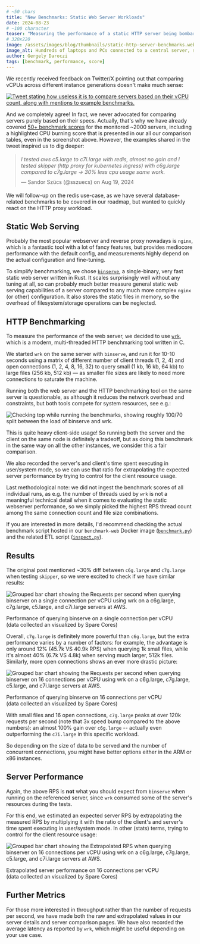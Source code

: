 ```yaml
---
# ~50 chars
title: "New Benchmarks: Static Web Server Workloads"
date: 2024-08-23
# ~100 character
teaser: "Measuring the performance of a static HTTP server being bombarded with requests for 1 to 512 kb files."
# 320x220
image: /assets/images/blog/thumbnails/static-http-server-benchmarks.webp
image_alt: Hundreds of laptops and PCs connected to a central server, symbolizing a HTTP server benchmark scenario.
author: Gergely Daroczi
tags: [benchmark, performance, score]
---
```


We recently received feedback on Twitter/X pointing out that comparing
vCPUs across different instance generations doesn't make much sense:

<div class="flex justify-center items-center mt-8 mb-6 w-full">
  <a href="https://x.com/sszuecs/status/1825626542216511640"
     target="_blank" rel="noopener"
     class="max-w-[80%] !no-underline">
    <img
      title="Tweet stating how useless it is to compare servers based on their vCPU count, along with mentions to example benchmarks."
      src="/assets/images/blog/binserve-twitter.webp"/>
  </a>
</div>

And we completely agree! In fact, we never advocated for comparing
servers purely based on their specs. Actually, that's why we have already
covered [50+ benchmark scores](/article/cloud-compute-performance-benchmarks)
for the monitored ~2000 servers, including a highlighted CPU burning score that
is presented in our all our comparison tables, even in the screenshot above.
However, the examples shared in the tweet inspired us to dig deeper:

<blockquote>
  <div>
    <p style="padding-top:5px; margin-bottom:0px; font-style: italic;">
      I tested aws c5.large to c7i.large with redis, almost no gain and I
      tested skipper (http proxy for kubernetes ingress) with c6g.large
      compared to c7g.large -> 30% less cpu usage same work.
    </p>
    <p style="padding-bottom:5px; margin-top:10px;">
      — Sandor Szücs (@sszuecs) on Aug 19, 2024
    </p>
  </div>
</blockquote>


We will follow-up on the redis use-case, as we have several
database-related benchmarks to be covered in our roadmap, but wanted
to quickly react on the HTTP proxy workload.

## Static Web Serving

Probably the most popular webserver and reverse proxy nowadays is
`nginx`, which is a fantastic tool with a lot of fancy features, but
provides mediocore performance with the default config, and
measurements highly depend on the actual configuration and
fine-tuning.

To simplify benchmarking, we chose
<a href="https://github.com/mufeedvh/binserve" target="_blank" rel="noopener"><code>binserve</code></a>,
a single-binary, very fast static web server written in Rust.
It scales surprisingly well without any tuning at all, so can probably
much better measure general static web serving capabilities of a
server compared to any much more complex `nginx` (or other)
configuration. It also stores the static files in memory, so the
overhead of filesystem/storage operations can be neglected.

## HTTP Benchmarking

To measure the performance of the web server, we decided to use
<a href="https://github.com/wg/wrk" target="_blank" rel="noopener"><code>wrk</code></a>,
which is a modern, multi-threaded HTTP benchmarking tool written in C.

We started `wrk` on the same server with `binserve`, and run it for
10-10 seconds using a matrix of different number of client threads (1,
2, 4) and open connections (1, 2, 4, 8, 16, 32) to query small (1 kb,
16 kb, 64 kb) to large files (256 kb, 512 kb) — as smaller file sizes
are likely to need more connections to saturate the machine.

Running both the web server and the HTTP benchmarking tool on the same
server is questionable, as although it reduces the network overhead
and constraints, but both tools compete for system resources, see e.g.:

<div class="flex justify-center items-center mt-8 mb-6 w-full">
  <img
    title="Checking top while running the benchmarks, showing roughly 100/70 split between the load of binserve and wrk."
    src="/assets/images/blog/binserve-top.webp"/>
</div>

This is quite heavy client-side usage! So running both the server and
the client on the same node is definitely a tradeoff, but as doing
this benchmark in the same way on all the other instances, we consider
this a fair comparison.

We also recorded the server's and client's time spent executing in
user/system mode, so we can use that ratio for extrapolating the
expected server performance by trying to control for the client
resource usage.

Last methodological note: we did not ingest the benchmark scores of
all individual runs, as e.g. the number of threads used by `wrk` is
not a meaningful technical detail when it comes to evaluating the
static webserver performance, so we simply picked the highest RPS
thread count among the same connection count and file size
combinations.

If you are interested in more details, I'd recommend checking the
actual benchmark script hosted in our `benchmark-web` Docker image
(<a href="https://github.com/SpareCores/sc-images/blob/main/images/benchmark-web/benchmark.py" target="_blank" rel="noopener">`benchmark.py`</a>) and the related ETL script
(<a href="https://github.com/SpareCores/sc-crawler/blob/9a49d76ff8379cbcddfbe5b348187c9809f24ecf/src/sc_crawler/inspector.py#L315-L376" target="_blank" rel="noopener">`inspect.py`</a>).

## Results

The original post mentioned ~30% diff between `c6g.large` and
`c7g.large` when testing `skipper`, so we were excited to check if we
have similar results:

<div class="text-center m-2.5 mt-8 mb-6">
  <img class="zoomin w-full"
    title="Requests per second when querying binserve on a single connection per vCPU using wrk."
    alt="Grouped bar chart showing the Requests per second when querying binserver on a single connection per vCPU using wrk on a c6g.large, c7g.large, c5.large, and c7i.large servers at AWS."
    src="/assets/images/blog/binserve-compare-plot.webp"/>
  <p>Performance of querying binserve on a single connection per vCPU<br />(data collected an visualized by Spare Cores)</p>
</div>

Overall, `c7g.large` is definitely more powerful than `c6g.large`, but
the extra performance varies by a number of factors: for example, the
advantage is only around 12% (45.7k VS 40.9k RPS) when querying 1k
small files, while it's almost 40% (6.7k VS 4.8k) when serving much
larger, 512k files. Similarly, more open connections shows an ever
more drastic picture:

<div class="text-center m-2.5 mt-8 mb-6">
  <img class="zoomin w-full"
    title="Requests per second when querying binserve on 16 connections per vCPU using wrk."
    alt="Grouped bar chart showing the Requests per second when querying binserver on 16 connections per vCPU using wrk on a c6g.large, c7g.large, c5.large, and c7i.large servers at AWS."
    src="/assets/images/blog/binserve-compare-plot-16.webp"/>
  <p>Performance of querying binserve on 16 connections per vCPU<br />(data collected an visualized by Spare Cores)</p>
</div>

With small files and 16 open connections, `c7g.large` peaks at over
120k requests per second (note that 3x speed bump compared to the
above numbers): an almost 100% gain over `c6g.large` -- actually even
outperforming the `c7i.large` in this specific workload.

So depending on the size of data to be served and the number of
concurrent connections, you might have better options either in the
ARM or x86 instances.

## Server Performance

Again, the above RPS is **not** what you should expect from `binserve`
when running on the referenced server, since `wrk` consumed some of
the server's resources during the tests.

For this end, we estimated an expected server RPS by extrapolating the
measured RPS by multiplying it with the ratio of the client's and
server's time spent executing in user/system mode. In other (stats)
terms, trying to control for the client resource usage:

<div class="text-center m-2.5 mt-8 mb-6">
  <img class="zoomin w-full"
    title="Extrapolated requests per second when querying binserve on 16 connections per vCPU using wrk."
    alt="Grouped bar chart showing the Extrapolated RPS when querying binserver on 16 connections per vCPU using wrk on a c6g.large, c7g.large, c5.large, and c7i.large servers at AWS."
    src="/assets/images/blog/binserve-compare-plot-16-extrapolated.webp"/>
  <p>Extrapolated server performance on 16 connections per vCPU<br />(data collected an visualized by Spare Cores)</p>
</div>


## Further Metrics

For those more interested in throughput rather than the number of
requests per second, we have made both the raw and extrapolated values
in our server details and server comparison pages. We have also
recorded the average latency as reported by `wrk`, which might be
useful depending on your use case.
